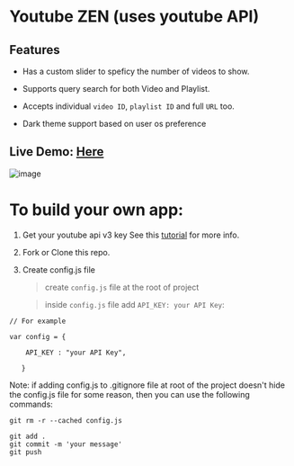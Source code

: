 # Youtube ZEN (uses youtube API)



## Features

* Has a custom slider to speficy the number of videos to show.

* Supports query search for both Video and Playlist.
 
* Accepts individual `video ID`, `playlist ID` and full `URL` too.

* Dark theme support based on user os preference




## Live Demo: [Here](https://ankitmeena007.github.io/yt_zen/)


![image](https://github.com/ankitmeena007/yt/assets/63893740/293ab5c9-1c66-4051-9fc9-a29ec281f728)


# To build your own app:

1. Get your youtube api v3 key
   See this [tutorial](https://blog.hubspot.com/website/how-to-get-youtube-api-key) for more info.

2. Fork or Clone this repo.

3. Create config.js file
   > create `config.js` file at the root of project
   
   > inside `config.js` file add `API_KEY: your API Key`:

```
// For example

var config = {
 
    API_KEY : "your API Key",
    
   }
```
Note: if adding config.js to .gitignore file at root of the project doesn't hide the config.js file for some reason, then you can use the following commands:

```
git rm -r --cached config.js

git add .
git commit -m 'your message'
git push
